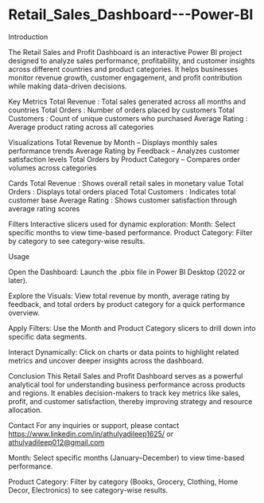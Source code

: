 # Retail_Sales_Dashboard---Power-BI
Introduction

The Retail Sales and Profit Dashboard is an interactive Power BI project designed to analyze sales performance, profitability, and customer insights across different countries and product categories.
It helps businesses monitor revenue growth, customer engagement, and profit contribution while making data-driven decisions.

Key Metrics
Total Revenue : Total sales generated across all months and countries
Total Orders : Number of orders placed by customers
Total Customers : Count of unique customers who purchased
Average Rating : Average product rating across all categories

Visualizations
Total Revenue by Month – Displays monthly sales performance trends
Average Rating by Feedback – Analyzes customer satisfaction levels
Total Orders by Product Category – Compares order volumes across categories

Cards
Total Revenue :	Shows overall retail sales in monetary value
Total Orders :	Displays total orders placed
Total Customers : Indicates total customer base
Average Rating : Shows customer satisfaction through average rating scores

Filters
Interactive slicers used for dynamic exploration:
Month: Select specific months to view time-based performance.
Product Category: Filter by category to see category-wise results.

Usage

Open the Dashboard:
Launch the .pbix file in Power BI Desktop (2022 or later).

Explore the Visuals:
View total revenue by month, average rating by feedback, and total orders by product category for a quick performance overview.

Apply Filters:
Use the Month and Product Category slicers to drill down into specific data segments.

Interact Dynamically:
Click on charts or data points to highlight related metrics and uncover deeper insights across the dashboard.

Conclusion
This Retail Sales and Profit Dashboard serves as a powerful analytical tool for understanding business performance across products and regions.
It enables decision-makers to track key metrics like sales, profit, and customer satisfaction, thereby improving strategy and resource allocation.

Contact For any inquiries or support, please contact https://www.linkedin.com/in/athulyadileep1625/ or athulyadileep012@gmail.com


Month: Select specific months (January–December) to view time-based performance.

Product Category: Filter by category (Books, Grocery, Clothing, Home Decor, Electronics) to see category-wise results.
